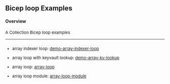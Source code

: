 ## **Bicep loop Examples**
#### Overview
 <font size="2">
A Collection Bicep loop examples

- - - -

##### 
-   array indexer loop:
[demo-array-indexer-loop](demo-array-indexer-loop/demo-array-indexer-loop.md)

-   array loop with keyvault lookup:
[demo-array-kv-lookup](demo-array-kv-lookup/demo-array-kv-lookup.md)

-   array loop:
[array-loop](demo-array-loop/array-loop.md)

-   array loop module:
[array-loop-module](demo-array-loop-module/array-loop-module.md)

